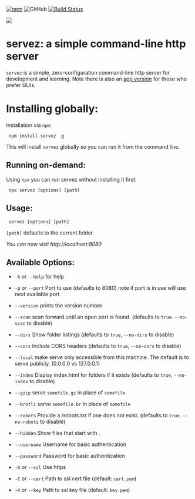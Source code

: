 [![npm](https://img.shields.io/npm/v/servez.svg?style=flat-square)](https://www.npmjs.com/package/servez)
![GitHub](https://img.shields.io/github/license/greggman/servez-cli?style=flat-square)
[![Build Status](https://travis-ci.org/greggman/servez-lib.svg?branch=master)](https://travis-ci.org/greggman/servez-lib)


![](https://github.com/greggman/servez-cli/raw/master/servez.jpg)

# servez: a simple command-line http server

`servez` is a simple, zero-configuration command-line http server for development and learning. Note there is also an [app version](https://greggman.github.io/servez/) for those who prefer GUIs.

# Installing globally:

Installation via `npm`:

     npm install servez -g

This will install `servez` globally so you can run it from the command line.

## Running on-demand:

Using `npx` you can run servez without installing it first:

     npx servez [options] [path]

## Usage:

     servez [options] [path] 

`[path]` defaults to the current folder. 

*You can now visit http://localhost:8080*

## Available Options:

* `-h` or `--help` for help

* `-p` or `--port` Port to use (defaults to 8080) note if port is in use will use next available port

* `--version` prints the version number

* `--scan` scan forward until an open port is found. (defaults to `true`. `--no-scan` to disable)

* `--dirs` Show folder listings (defaults to `true`, `--no-dirs` to disable)

* `--cors` Include CORS headers (defaults to `true`, `--no-cors` to disable)

* `--local` make serve only accessible from this machine. The default
is to serve publicly. (0.0.0.0 vs 127.0.0.1)

* `--index` Display index.html for folders if it exists (defaults to `true`, `--no-index` to disable)

* `--gzip` serve `somefile.gz` in place of `somefile`

* `--brotli` serve `somefile.br` in place of `somefile`

* `--robots` Provide a /robots.txt if one does not exist. (defaults to `true`. `--no-robots` to disable)

* `--hidden` Show files that start with `.`

* `--username` Username for basic authentication

* `--password` Password for basic authentication

* `-S` or `--ssl` Use https

* `-C` or `--cert` Path to ssl cert file (default: `cert.pem`)

* `-K` or `--key` Path to ssl key file (default: `key.pem`)



